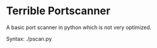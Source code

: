 # Terrible Portscanner
A basic port scanner in python which is not very optimized.

Syntax: ./pscan.py <ip address>
